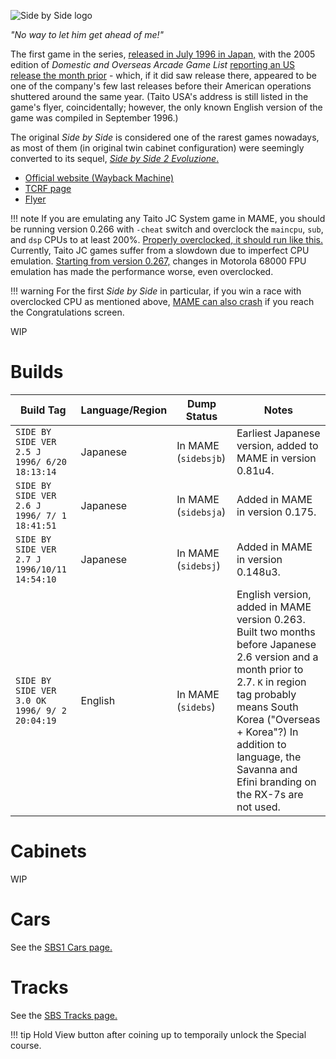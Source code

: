 ![Side by Side logo](https://web.archive.org/web/19970516075330im_/http://www.taito.co.jp/gm/LOGO.gif)

*"No way to let him get ahead of me!"*

The first game in the series, [released in July 1996 in Japan,](https://archive.org/details/ArcadeGameList1971-2005/page/n46/mode/1up?view=theater) with the 2005 edition of *Domestic and Overseas Arcade Game List* [reporting an US release the month prior](https://archive.org/details/ArcadeGameList1971-2005/page/n138/mode/1up?view=theater) - which, if it did saw release there, appeared to be one of the company's few last releases before their American operations shuttered around the same year. (Taito USA's address is still listed in the game's flyer, coincidentally; however, the only known English version of the game was compiled in September 1996.)

The original *Side by Side* is considered one of the rarest games nowadays, as most of them (in original twin cabinet configuration) were seemingly converted to its sequel, [*Side by Side 2 Evoluzione*.](../sidebs/sbs2.md)

- [Official website (Wayback Machine)](https://web.archive.org/web/19970516075330/http://www.taito.co.jp/gm/index.htm)
- [TCRF page](https://tcrf.net/Side_by_Side)
- [Flyer](https://flyers.arcade-museum.com/videogames/show/4549)

!!! note 
    If you are emulating any Taito JC System game in MAME, you should be running version 0.266 with `-cheat` switch and overclock the `maincpu`, `sub`, and `dsp` CPUs to at least 200%. [Properly overclocked, it should run like this.](https://www.youtube.com/watch?v=hY-vNodNSN0) Currently, Taito JC games suffer from a slowdown due to imperfect CPU emulation. [Starting from version 0.267,](https://github.com/mamedev/mame/commit/3d357c07c0ca824868bbe7586839c8caae236571#diff-2fc8ed920c6dc8de6019a9cde02d47e52e622912f49e6e03a5544471103b32d4) changes in Motorola 68000 FPU emulation has made the performance worse, even overclocked.

!!! warning 
    For the first *Side by Side* in particular, if you win a race with overclocked CPU as mentioned above, [MAME can also crash](https://mametesters.org/view.php?id=8852) if you reach the Congratulations screen.

WIP

# Builds

Build Tag | Language/Region | Dump Status | Notes
------ | ------ | ------ | ------ |
`SIDE BY SIDE VER 2.5 J 1996/ 6/20 18:13:14` | Japanese | In MAME (`sidebsjb`) | Earliest Japanese version, added to MAME in version 0.81u4.
`SIDE BY SIDE VER 2.6 J 1996/ 7/ 1 18:41:51` | Japanese | In MAME (`sidebsja`) | Added in MAME in version 0.175.
`SIDE BY SIDE VER 2.7 J 1996/10/11 14:54:10` | Japanese | In MAME (`sidebsj`)  | Added in MAME in version 0.148u3.
`SIDE BY SIDE VER 3.0 OK 1996/ 9/ 2 20:04:19` | English | In MAME (`sidebs`) | English version, added in MAME version 0.263. Built two months before Japanese 2.6 version and a month prior to 2.7. `K` in region tag probably means South Korea ("Overseas + Korea"?) In addition to language, the Savanna and Efini branding on the RX-7s are not used. 

# Cabinets

WIP

# Cars

See the [SBS1 Cars page.](../sidebs/sbs1.md)

# Tracks

See the [SBS Tracks page.](../sidebs/tracks.md)

!!! tip
    Hold View button after coining up to temporaily unlock the Special course.
